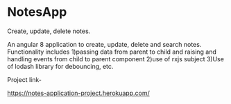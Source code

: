 # NotesApp
Create, update, delete notes.


An angular 8 application to create, update, delete and search notes.
Functionality includes 
1)passing data from parent to child and raising and handling events from child to parent component
2)use of rxjs subject
3)Use of lodash library for debouncing, etc.

Project link- 

https://notes-application-project.herokuapp.com/
